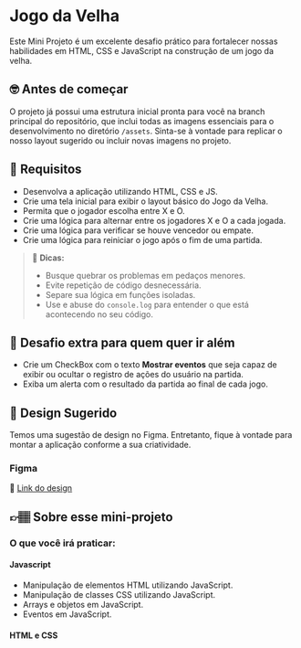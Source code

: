 # Jogo da Velha

Este Mini Projeto é um excelente desafio prático para fortalecer nossas habilidades em HTML, CSS e JavaScript na construção de um jogo da velha.

## 🤓 Antes de começar

O projeto já possui uma estrutura inicial pronta para você na branch principal do repositório, que inclui todas as imagens essenciais para o desenvolvimento no diretório `/assets`. Sinta-se à vontade para replicar o nosso layout sugerido ou incluir novas imagens no projeto.

## 🔨 Requisitos

- Desenvolva a aplicação utilizando HTML, CSS e JS.
- Crie uma tela inicial para exibir o layout básico do Jogo da Velha.
- Permita que o jogador escolha entre X e O.
- Crie uma lógica para alternar entre os jogadores X e O a cada jogada.
- Crie uma lógica para verificar se houve vencedor ou empate.
- Crie uma lógica para reiniciar o jogo após o fim de uma partida.

> 👀 **Dicas:**
> - Busque quebrar os problemas em pedaços menores.
> - Evite repetição de código desnecessária.
> - Separe sua lógica em funções isoladas.
> - Use e abuse do `console.log` para entender o que está acontecendo no seu código.

## 🔨 Desafio extra para quem quer ir além

- Crie um CheckBox com o texto **Mostrar eventos** que seja capaz de exibir ou ocultar o registro de ações do usuário na partida.
- Exiba um alerta com o resultado da partida ao final de cada jogo.

## 🎨 Design Sugerido

Temos uma sugestão de design no Figma. Entretanto, fique à vontade para montar a aplicação conforme a sua criatividade.

### Figma

🔗 [Link do design]()

## 👉🏽 Sobre esse mini-projeto

### O que você irá praticar:

#### Javascript

- Manipulação de elementos HTML utilizando JavaScript.
- Manipulação de classes CSS utilizando JavaScript.
- Arrays e objetos em JavaScript.
- Eventos em JavaScript.

#### HTML e CSS

